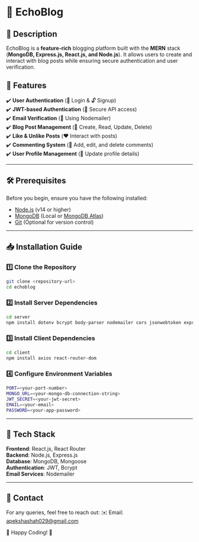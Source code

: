# 🚀 EchoBlog

## 📝 Description

EchoBlog is a **feature-rich** blogging platform built with the **MERN** stack (**MongoDB, Express.js, React.js, and Node.js**). It allows users to create and interact with blog posts while ensuring secure authentication and user verification.

## 📌 Features

✔️ **User Authentication** (🔑 Login & 🔓 Signup)  
✔️ **JWT-based Authentication** (🔐 Secure API access)  
✔️ **Email Verification** (📧 Using Nodemailer)  
✔️ **Blog Post Management** (📝 Create, Read, Update, Delete)  
✔️ **Like & Unlike Posts** (❤️ Interact with posts)  
✔️ **Commenting System** (💬 Add, edit, and delete comments)  
✔️ **User Profile Management** (👤 Update profile details)  

---

## 🛠 Prerequisites

Before you begin, ensure you have the following installed:

- [Node.js](https://nodejs.org/) (v14 or higher)  
- [MongoDB](https://www.mongodb.com/) (Local or [MongoDB Atlas](https://www.mongodb.com/cloud/atlas))  
- [Git](https://git-scm.com/) (Optional for version control)  

---

## 📥 Installation Guide

### 1️⃣ Clone the Repository

```bash
git clone <repository-url>
cd echoblog
```

### 2️⃣ Install Server Dependencies

```bash
cd server
npm install dotenv bcrypt body-parser nodemailer cors jsonwebtoken express mongoose
```

### 3️⃣ Install Client Dependencies

```bash
cd client
npm install axios react-router-dom
```

### 4️⃣ Configure Environment Variables

```bash
PORT=<your-port-number>
MONGO_URL=<your-mongo-db-connection-string>
JWT_SECRET=<your-jwt-secret>
EMAIL=<your-email>
PASSWORD=<your-app-password>
```
---

## 📌 Tech Stack

**Frontend**: React.js, React Router  
**Backend**: Node.js, Express.js  
**Database**: MongoDB, Mongoose  
**Authentication**: JWT, Bcrypt  
**Email Services**: Nodemailer  

---

## 📧 Contact
For any queries, feel free to reach out:
✉️ Email: apekshashah029@gmail.com

🔗 Happy Coding! 🚀
